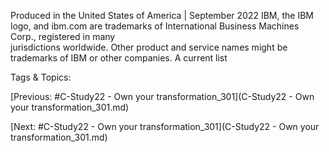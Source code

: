 Produced in the United States of America  | September 2022
IBM, the IBM logo, and ibm.com are trademarks of 
International Business Machines Corp., registered in many  
jurisdictions worldwide. Other product and service names 
might be trademarks of IBM or other companies. A current list 

   Tags & Topics:
   

[Previous: #C-Study22 - Own your transformation_301](C-Study22 - Own your transformation_301.md)

[Next: #C-Study22 - Own your transformation_301](C-Study22 - Own your transformation_301.md)